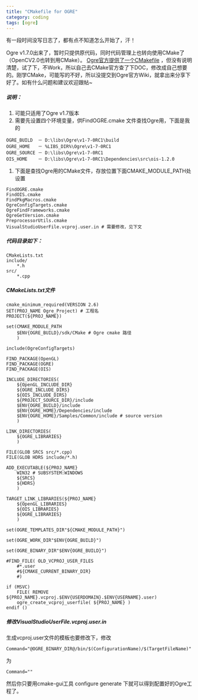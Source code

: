 ```yaml
---
title: "CMakefile for OGRE"
category: coding
tags: [ogre]
---
```


有一段时间没写日志了，都有点不知道怎么开始了，汗！

Ogre v1.7.0出来了，暂时只提供原代码，同时代码管理上也转向使用CMake了（OpenCV2.0也转到用CMake）。 [Ogre官方提供了一个CMakefile](http://www.ogre3d.org/wiki/index.php/Building_Your_Projects_With_CMake) ，但没有说明清楚，试了下，不Work，所以自己去CMake官方查了下DOC，修改成自己想要的。刚学CMake，可能写的不好，所以没提交到Ogre官方Wiki，就拿出来分享下好了。如有什么问题和建议欢迎跟帖~


##### 说明： #####
1.    可能只适用了Ogre v1.7版本
1.    需要先设置四个环境变量，供FindOGRE.cmake 文件查找Ogre用，下面是我的


```
OGRE_BUILD  － D:\libs\Ogre\v1-7-0RC1\build
OGRE_HOME   － %LIBS_DIR%\Ogre\v1-7-0RC1
OGRE_SOURCE － D:\libs\Ogre\v1-7-0RC1
OIS_HOME    － D:\libs\Ogre\v1-7-0RC1\Dependencies\src\ois-1.2.0
```
1.    下面是查找Ogre用的CMake文件，存放位置下面CMAKE_MODULE_PATH处设置


```
FindOGRE.cmake
FindOIS.cmake
FindPkgMacros.cmake
OgreConfigTargets.cmake
OgreFindFrameworks.cmake
OgreGetVersion.cmake
PreprocessorUtils.cmake
VisualStudioUserFile.vcproj.user.in # 需要修改，见下文
```



##### 代码目录如下： #####


```
CMakeLists.txt
include/
    *.h
src/
    *.cpp
```



##### CMakeLists.txt文件 #####


```
cmake_minimum_required(VERSION 2.6)
SET(PROJ_NAME Ogre_Project) # 工程名
PROJECT(${PROJ_NAME})

set(CMAKE_MODULE_PATH 
    $ENV{OGRE_BUILD}/sdk/CMake # Ogre cmake 路径
    )

include(OgreConfigTargets)

FIND_PACKAGE(OpenGL)
FIND_PACKAGE(OGRE)
FIND_PACKAGE(OIS)

INCLUDE_DIRECTORIES(
    ${OpenGL_INCLUDE_DIR}
    ${OGRE_INCLUDE_DIRS}
    ${OIS_INCLUDE_DIRS}
    ${PROJECT_SOURCE_DIR}/include
    $ENV{OGRE_BUILD}/include
    $ENV{OGRE_HOME}/Dependencies/include
    $ENV{OGRE_HOME}/Samples/Common/include # source version
    )

LINK_DIRECTORIES(
    ${OGRE_LIBRARIES}
    )

FILE(GLOB SRCS src/*.cpp)
FILE(GLOB HDRS include/*.h)

ADD_EXECUTABLE(${PROJ_NAME}
    WIN32 # SUBSYSTEM:WINDOWS
    ${SRCS}
    ${HDRS}
    )

TARGET_LINK_LIBRARIES(${PROJ_NAME}
    ${OpenGL_LIBRARIES}
    ${OIS_LIBRARIES}
    ${OGRE_LIBRARIES}
    )

set(OGRE_TEMPLATES_DIR"${CMAKE_MODULE_PATH}")

set(OGRE_WORK_DIR"$ENV{OGRE_BUILD}")

set(OGRE_BINARY_DIR"$ENV{OGRE_BUILD}")

#FIND_FILE( OLD_VCPROJ_USER_FILES
    #*.user
    #${CMAKE_CURRENT_BINARY_DIR} 
    #)

if (MSVC)
    FILE( REMOVE ${PROJ_NAME}.vcproj.$ENV{USERDOMAIN}.$ENV{USERNAME}.user)
    ogre_create_vcproj_userfile( ${PROJ_NAME} )
endif ()
```



##### 修改VisualStudioUserFile.vcproj.user.in #####

生成vcproj.user文件的模板也要修改下，修改

```
Command="@OGRE_BINARY_DIR@/bin/$(ConfigurationName)/$(TargetFileName)"
```

为

```
Command=""
```

然后你只要用cmake-gui工具 configure generate 下就可以得到配置好的Ogre工程了。
